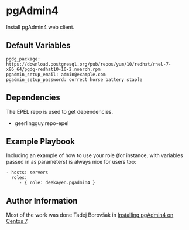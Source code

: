 pgAdmin4
========

Install pgAdmin4 web client.

Default Variables
-----------------

```
pgdg_package: https://download.postgresql.org/pub/repos/yum/10/redhat/rhel-7-x86_64/pgdg-redhat10-10-2.noarch.rpm
pgadmin_setup_email: admin@example.com
pgadmin_setup_password: correct horse battery staple
```

Dependencies
------------

The EPEL repo is used to get dependencies.

 * geerlingguy.repo-epel

Example Playbook
----------------

Including an example of how to use your role (for instance, with variables passed in as parameters) is always nice for users too:

    - hosts: servers
      roles:
         - { role: deekayen.pgadmin4 }


Author Information
------------------

Most of the work was done Tadej Borovšak in [Installing pgAdmin4 on Centos 7](https://tech.xlab.si/posts/installing-pgadmin4-on-centos-7/).
